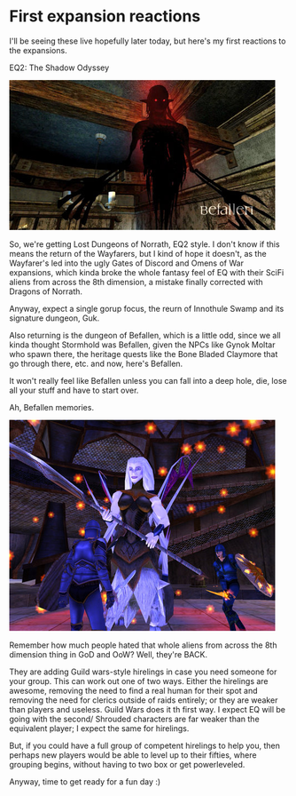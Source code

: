 # First expansion reactions

I'll be seeing these live hopefully later today, but here's my first reactions to the expansions.

EQ2: The Shadow Odyssey

![](../uploads/2008/08/befallen.jpg "befallen")

So, we're getting Lost Dungeons of Norrath, EQ2 style. I don't know if this means the return of the Wayfarers, but I kind of hope it doesn't, as the Wayfarer's led into the ugly Gates of Discord and Omens of War expansions, which kinda broke the whole fantasy feel of EQ with their SciFi aliens from across the 8th dimension, a mistake finally corrected with Dragons of Norrath.

Anyway, expect a single gorup focus, the reurn of Innothule Swamp and its signature dungeon, Guk.

Also returning is the dungeon of Befallen, which is a little odd, since we all kinda thought Stormhold was Befallen, given the NPCs like Gynok Moltar who spawn there, the heritage quests like the Bone Bladed Claymore that go through there, etc. and now, here's Befallen. 

It won't really feel like Befallen unless you can fall into a deep hole, die, lose all your stuff and have to start over.

Ah, Befallen memories.

![](../uploads/2008/08/eq000361.jpg "eq000361")

Remember how much people hated that whole aliens from across the 8th dimension thing in GoD and OoW? Well, they're BACK.

They are adding Guild wars-style hirelings in case you need someone for your group. This can work out one of two ways. Either the hirelings are awesome, removing the need to find a real human for their spot and removing the need for clerics outside of raids entirely; or they are weaker than players and useless. Guild Wars does it th first way. I expect EQ will be going with the second/ Shrouded characters are far weaker than the equivalent player; I expect the same for hirelings.

But, if you could have a full group of competent hirelings to help you, then perhaps new players would be able to level up to their fifties, where grouping begins, without having to two box or get powerleveled.

Anyway, time to get ready for a fun day :)

